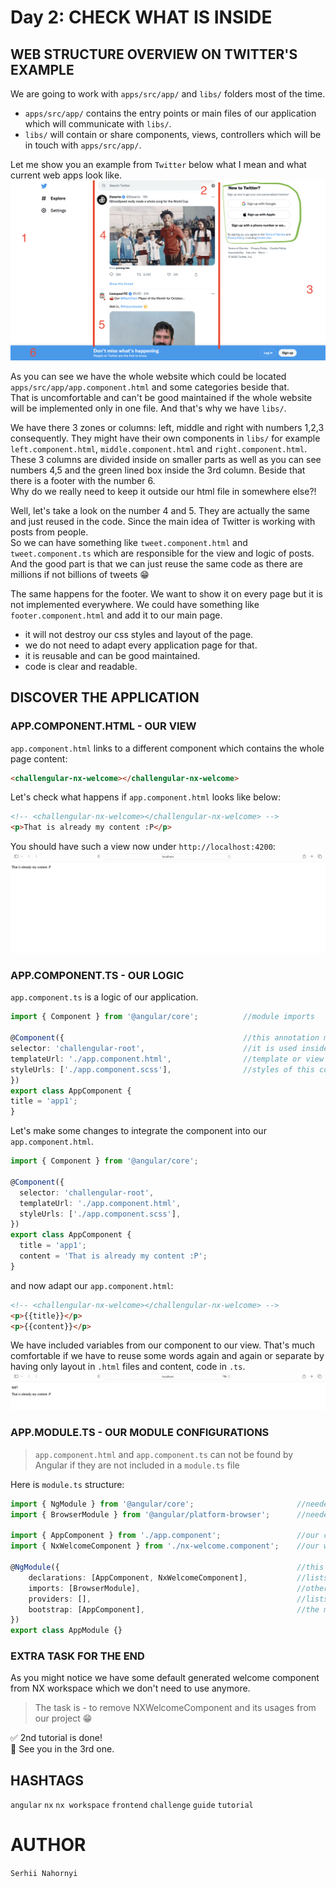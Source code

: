 # Day 2: CHECK WHAT IS INSIDE

## WEB STRUCTURE OVERVIEW ON TWITTER'S EXAMPLE
We are going to work with `apps/src/app/` and `libs/` folders most of the time.   
- `apps/src/app/` contains the entry points or main files of our application which will communicate with `libs/`.   
- `libs/` will contain or share components, views, controllers which will be in touch with `apps/src/app/`.   

Let me show you an example from `Twitter` below what I mean and what current web apps look like.
![](assets/day2_01.png)   

As you can see we have the whole website which could be located `apps/src/app/app.component.html` and some categories beside that.   
That is uncomfortable and can't be good maintained if the whole website will be implemented only in one file. And that's why we have `libs/`.   

We have there 3 zones or columns: left, middle and right with numbers 1,2,3 consequently. They might have their own components in `libs/` for example `left.component.html`, `middle.component.html` and `right.component.html`.   
These 3 columns are divided inside on smaller parts as well as you can see numbers 4,5 and the green lined box inside the 3rd column. Beside that there is a footer with the number 6.    
Why do we really need to keep it outside our html file in somewhere else?!   

Well, let's take a look on the number 4 and 5. They are actually the same and just reused in the code. Since the main idea of Twitter is working with posts from people.   
So we can have something like `tweet.component.html` and `tweet.component.ts` which are responsible for the view and logic of posts. And the good part is that we can just reuse the same code as there are millions if not billions of tweets 😁   

The same happens for the footer. We want to show it on every page but it is not implemented everywhere. We could have something like `footer.component.html` and add it to our main page.   
- it will not destroy our css styles and layout of the page.
- we do not need to adapt every application page for that.
- it is reusable and can be good maintained.
- code is clear and readable. 

## DISCOVER THE APPLICATION
### APP.COMPONENT.HTML - OUR VIEW
`app.component.html` links to a different component which contains the whole page content:   
```html
<challengular-nx-welcome></challengular-nx-welcome>
```

Let's check what happens if `app.component.html` looks like below:   
```html
<!-- <challengular-nx-welcome></challengular-nx-welcome> -->
<p>That is already my content :P</p>
```

You should have such a view now under `http://localhost:4200`:
![](assets/day2_02.png)

### APP.COMPONENT.TS - OUR LOGIC
`app.component.ts` is a logic of our application.
```typescript
import { Component } from '@angular/core';          //module imports

@Component({                                        //this annotation marks our class as Component to let Angular know about it
selector: 'challengular-root',                      //it is used inside html files to link to that component
templateUrl: './app.component.html',                //template or view of this component
styleUrls: ['./app.component.scss'],                //styles of this component
})
export class AppComponent {
title = 'app1';
}
```   

Let's make some changes to integrate the component into our `app.component.html`.   
```typescript
import { Component } from '@angular/core';

@Component({
  selector: 'challengular-root',
  templateUrl: './app.component.html',
  styleUrls: ['./app.component.scss'],
})
export class AppComponent {
  title = 'app1';
  content = 'That is already my content :P';
}
```

and now adapt our `app.component.html`:
```html
<!-- <challengular-nx-welcome></challengular-nx-welcome> -->
<p>{{title}}</p>
<p>{{content}}</p>
```

We have included variables from our component to our view. That's much comfortable if we have to reuse some words again and again or separate by having only layout in `.html` files and content, code in `.ts`.   
![](assets/day2_03.png)


### APP.MODULE.TS - OUR MODULE CONFIGURATIONS
> `app.component.html` and `app.component.ts` can not be found by Angular if they are not included in a `module.ts` file   

Here is `module.ts` structure:
```typescript
import { NgModule } from '@angular/core';                       //needed imporst for Angular
import { BrowserModule } from '@angular/platform-browser';      //needed imporst for Angular

import { AppComponent } from './app.component';                 //our component
import { NxWelcomeComponent } from './nx-welcome.component';    //our welcome component from Nx workspace

@NgModule({                                                     //this annotation declares our class as module for Angular
    declarations: [AppComponent, NxWelcomeComponent],           //lists of components, directives and pipes which belongs to this module
    imports: [BrowserModule],                                   //other modules whose exported classes are needed by component templates
    providers: [],                                              //lists of components which become accessible in all parts of the application
    bootstrap: [AppComponent],                                  //the main application view, called the root component, which hosts all other application views. Only the root NgModule should set the bootstrap property.
})
export class AppModule {}
```

### EXTRA TASK FOR THE END
As you might notice we have some default generated welcome component from NX workspace which we don't need to use anymore.   
>The task is - to remove NXWelcomeComponent and its usages from our project 😁


✅ 2nd tutorial is done!   
👋 See you in the 3rd one.

## HASHTAGS
`angular` `nx` `nx workspace` `frontend` `challenge` `guide` `tutorial`

# AUTHOR
`Serhii Nahornyi`